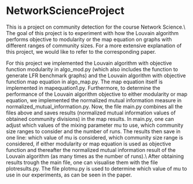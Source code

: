 # NetworkScienceProject
This is a project on community detection for the course Network Science.\\
The goal of this project is to experiment with how the Louvain algorithm performs objective to modularity or the map equation on graphs with different ranges of community sizes. For a more extensive explanation of this project, we would like to refer to the corresponding paper.

For this project we implemented the Louvain algorithm with objective function modularity in algo_mod.py (which also includes the function to generate LFR benchmark graphs) and the Louvain algorithm with objective function map equation in algo_map.py. The map equation itself is implemented in mapequation1.py. Furthermore, to determine the performance of the Louvain algorithm objective to either modularity or map equation, we implemented the normalized mutual information measure in normalized_mutual_information.py. Now, the file main.py combines all the files above and saves results (normalized mutual information values of obtained community divisions) in the map results. In main.py, one can adjust which values of the mixing parameter mu to use, which community size ranges to consider and the number of runs. The results then save in one line: which value of mu is considered, which community size range is considered, if either modularity or map equation is used as objective function and thereafter the normalized mutual information result of the Louvain algorithm (as many times as the number of runs).\\
After obtaining results trough the main file, one can visualise them with the file plotresults.py. The file plotmu.py is used to determine which value of mu to use in our experiments, as can be seen in the paper.



